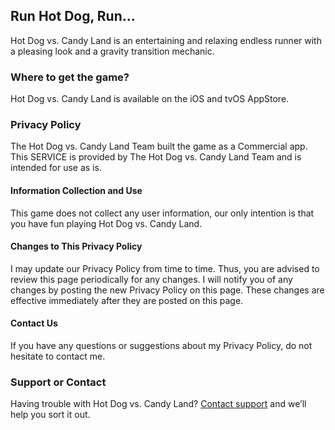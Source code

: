 ## Run Hot Dog, Run...

Hot Dog vs. Candy Land is an entertaining and relaxing endless runner with a pleasing look and a gravity transition mechanic.

### Where to get the game?

Hot Dog vs. Candy Land is available on the iOS and tvOS AppStore.

### Privacy Policy

The Hot Dog vs. Candy Land Team built the game as a Commercial app. This SERVICE is provided by The Hot Dog vs. Candy Land Team and is intended for use as is.

#### Information Collection and Use

This game does not collect any user information, our only intention is that you have fun playing Hot Dog vs. Candy Land.

#### Changes to This Privacy Policy

I may update our Privacy Policy from time to time. Thus, you are advised to review this page periodically for any changes. I will notify you of any changes by posting the new Privacy Policy on this page. These changes are effective immediately after they are posted on this page.

#### Contact Us

If you have any questions or suggestions about my Privacy Policy, do not hesitate to contact me.

### Support or Contact

Having trouble with Hot Dog vs. Candy Land? [Contact support](mailto:hvscandyland@gmail.com) and we’ll help you sort it out.
